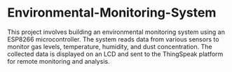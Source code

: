 # Environmental-Monitoring-System
This project involves building an environmental monitoring system using an ESP8266 microcontroller. The system reads data from various sensors to monitor gas levels, temperature, humidity, and dust concentration. The collected data is displayed on an LCD and sent to the ThingSpeak platform for remote monitoring and analysis.
